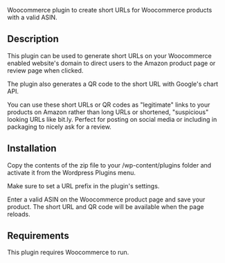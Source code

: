 Woocommerce plugin to create short URLs for Woocommerce products with a valid ASIN.

## Description

This plugin can be used to generate short URLs on your Woocommerce enabled website's domain to direct users to the Amazon product page or review page when clicked.

The plugin also generates a QR code to the short URL with Google's chart API.

You can use these short URLs or QR codes as "legitimate" links to your products on Amazon rather than long URLs or shortened, "suspicious" looking URLs like bit.ly. Perfect for posting on social media or including in packaging to nicely ask for a review.

## Installation

Copy the contents of the zip file to your /wp-content/plugins folder and activate it from the Wordpress Plugins menu.

Make sure to set a URL prefix in the plugin's settings.

Enter a valid ASIN on the Woocommerce product page and save your product. The short URL and QR code will be available when the page reloads.

## Requirements 

This plugin requires Woocommerce to run. 